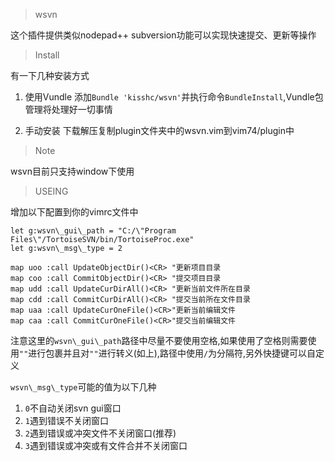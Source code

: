 > wsvn

这个插件提供类似nodepad++ subversion功能可以实现快速提交、更新等操作

> Install

有一下几种安装方式

1. 使用Vundle
    添加`Bundle 'kisshc/wsvn'`并执行命令`BundleInstall`,Vundle包管理将处理好一切事情

2. 手动安装
    下载解压复制plugin文件夹中的wsvn.vim到vim74/plugin中

> Note

wsvn目前只支持window下使用

> USEING

增加以下配置到你的vimrc文件中

```
let g:wsvn\_gui\_path = "C:/\"Program Files\"/TortoiseSVN/bin/TortoiseProc.exe"
let g:wsvn\_msg\_type = 2

map uoo :call UpdateObjectDir()<CR> "更新项目目录
map coo :call CommitObjectDir()<CR> "提交项目目录
map udd :call UpdateCurDirAll()<CR> "更新当前文件所在目录
map cdd :call CommitCurDirAll()<CR> "提交当前所在文件目录
map uaa :call UpdateCurOneFile()<CR>"更新当前编辑文件
map caa :call CommitCurOneFile()<CR>"提交当前编辑文件

```

注意这里的`wsvn\_gui\_path`路径中尽量不要使用空格,如果使用了空格则需要使用`""`进行包裹并且对`""`进行转义(如上),路径中使用`/`为分隔符,另外快捷键可以自定义

`wsvn\_msg\_type`可能的值为以下几种

1. `0`不自动关闭svn gui窗口
2. `1`遇到错误不关闭窗口
3. `2`遇到错误或冲突文件不关闭窗口(推荐)
4. `3`遇到错误或冲突或有文件合并不关闭窗口


